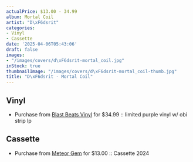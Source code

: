 ```yaml
---
actualPrice: $13.00 - 34.99
album: Mortal Coil
artist: "D\xF6dsrit"
categories:
- Vinyl
- Cassette
date: '2025-04-06T05:43:06'
draft: false
images:
- "/images/covers/d\xF6dsrit-mortal_coil.jpg"
inStock: true
thumbnailImage: "/images/covers/d\xF6dsrit-mortal_coil-thumb.jpg"
title: "D\xF6dsrit - Mortal Coil"
---
```


## Vinyl
* Purchase from [Blast Beats Vinyl](https://blastbeatsvinyl.com/products/dodsrit-mortal-coil-limited-purple-vinyl-w-obi-strip-lp-1) for $34.99 :: limited purple vinyl w/ obi strip lp
## Cassette
* Purchase from [Meteor Gem](https://meteor-gem.com/products/dodsrit-mortal-coil-cassette) for $13.00 :: Cassette 2024
